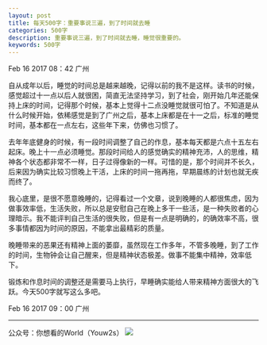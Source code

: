 ```yaml
---
layout: post
title: 每天500字：重要事说三遍，到了时间就去睡
categories: 500字
description: 重要事说三遍，到了时间就去睡，睡觉很重要的。
keywords: 500字
---
```


Feb 16 2017  08：42 广州

自从成年以后，睡觉的时间总是越来越晚，记得以前的我不是这样。读书的时候，感觉超过十一点以后人就很困，简直无法坚持学习，到了社会，刚开始几年还能保持上床的时间，记得那个时候，基本上觉得十二点没睡觉就很可怕了。不知道是从什么时候开始，依稀感觉是到了广州之后，基本上床都是在十一之后，标准的睡觉时间，基本都在一点左右，这些年下来，仿佛也习惯了。

去年年底健身的时候，有一段时间调整了自己的作息，基本每天都是六点十五左右起床。晚上十一点必须睡觉。那段时间给人的感觉确实的精神充沛，人的思维，精神各个状态都非常不一样，日子过得像新的一样。可惜的是，那个时间并不长久，后来因为确实比较习惯晚上干活，上床的时间一拖再拖，早期晨练的计划也就无疾而终了。

我心底里，是很不愿意晚睡的，记得看过一个文章，说到晚睡的人都很焦虑，因为做事效率低，生活失败，所以总是安慰自己在晚上多干一些活，是一种失败者的心理暗示。我不能评判自己生活的很失败，但是有一点是明确的，的确效率不高，很多事情都因为时间的原因，不能拿出最精彩的质量。

晚睡带来的恶果还有精神上面的萎靡，虽然现在工作多年，不管多晚睡，到了工作的时间，生物钟会让自己醒来，但是精神状态极差。做事不能集中精神，效率低下。

锻炼和作息时间的调整还是需要马上执行，早睡确实能给人带来精神方面很大的飞跃。今天500字就写这么多吧。

Feb 16 2017  09：00  广州

---- 
公众号：你想看的World（Youw2s）
![][image-1]

[image-1]:	http://upload-images.jianshu.io/upload_images/3342594-dca1f89eba3e50ca.jpg?imageMogr2/auto-orient/strip%7CimageView2/2/w/1240